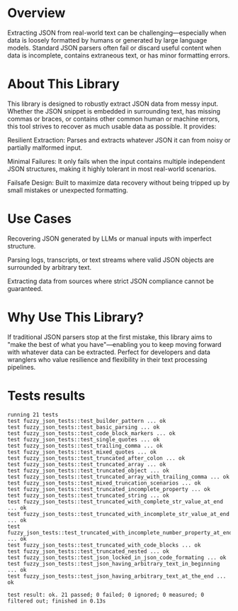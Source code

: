 # Overview
Extracting JSON from real-world text can be challenging—especially when data is loosely formatted by humans or generated by large language models. Standard JSON parsers often fail or discard useful content when data is incomplete, contains extraneous text, or has minor formatting errors.

# About This Library
This library is designed to robustly extract JSON data from messy input. Whether the JSON snippet is embedded in surrounding text, has missing commas or braces, or contains other common human or machine errors, this tool strives to recover as much usable data as possible. It provides:

Resilient Extraction: Parses and extracts whatever JSON it can from noisy or partially malformed input.

Minimal Failures: It only fails when the input contains multiple independent JSON structures, making it highly tolerant in most real-world scenarios.

Failsafe Design: Built to maximize data recovery without being tripped up by small mistakes or unexpected formatting.

# Use Cases
Recovering JSON generated by LLMs or manual inputs with imperfect structure.

Parsing logs, transcripts, or text streams where valid JSON objects are surrounded by arbitrary text.

Extracting data from sources where strict JSON compliance cannot be guaranteed.

# Why Use This Library?
If traditional JSON parsers stop at the first mistake, this library aims to "make the best of what you have"—enabling you to keep moving forward with whatever data can be extracted. Perfect for developers and data wranglers who value resilience and flexibility in their text processing pipelines.



# Tests results
```
running 21 tests
test fuzzy_json_tests::test_builder_pattern ... ok
test fuzzy_json_tests::test_basic_parsing ... ok
test fuzzy_json_tests::test_code_block_markers ... ok
test fuzzy_json_tests::test_single_quotes ... ok
test fuzzy_json_tests::test_trailing_comma ... ok
test fuzzy_json_tests::test_mixed_quotes ... ok
test fuzzy_json_tests::test_truncated_after_colon ... ok
test fuzzy_json_tests::test_truncated_array ... ok
test fuzzy_json_tests::test_truncated_object ... ok
test fuzzy_json_tests::test_truncated_array_with_trailing_comma ... ok
test fuzzy_json_tests::test_mixed_truncation_scenarios ... ok
test fuzzy_json_tests::test_truncated_incomplete_property ... ok
test fuzzy_json_tests::test_truncated_string ... ok
test fuzzy_json_tests::test_truncated_with_complete_str_value_at_end ... ok
test fuzzy_json_tests::test_truncated_with_incomplete_str_value_at_end ... ok
test fuzzy_json_tests::test_truncated_with_incomplete_number_property_at_end ... ok
test fuzzy_json_tests::test_truncated_with_code_blocks ... ok
test fuzzy_json_tests::test_truncated_nested ... ok
test fuzzy_json_tests::test_json_locked_in_json_code_formating ... ok
test fuzzy_json_tests::test_json_having_arbitrary_text_in_beginning ... ok
test fuzzy_json_tests::test_json_having_arbitrary_text_at_the_end ... ok

test result: ok. 21 passed; 0 failed; 0 ignored; 0 measured; 0 filtered out; finished in 0.13s
```
